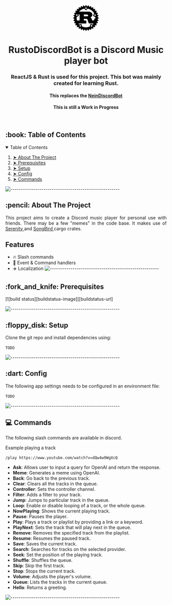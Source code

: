 <p align="center"> 
  <img src="https://github.com/devicons/devicon/blob/master/icons/rust/rust-plain.svg" alt="Rust" width="80px" height="80px">
</p>
<h1 align="center"> RustoDiscordBot is a Discord Music player bot </h1>
<h3 align="center"> ReactJS & Rust is used for this project. This bot was mainly created for learning Rust. </h3>  
<h4 align="center"> This replaces the <a href="https://github.com/ChristopherVR/NeinDiscordBot/"> NeinDiscordBot </a>  </h4>
<h4 align="center">This is still a Work in Progress </h4>
</br>

<!-- TABLE OF CONTENTS -->
<h2 id="table-of-contents"> :book: Table of Contents</h2>

<details open="open">
  <summary>Table of Contents</summary>
  <ol>
    <li><a href="#about-the-project"> ➤ About The Project</a></li>
    <li><a href="#prerequisites"> ➤ Prerequisites</a></li>
    <li><a href="#setup"> ➤ Setup</a></li>
    <li><a href="#config"> ➤ Config</a></li>
    <li><a href="#commands"> ➤ Commands</a></li>
  </ol>
</details>

![-----------------------------------------------------](https://raw.githubusercontent.com/andreasbm/readme/master/assets/lines/rainbow.png)

<!-- ABOUT THE PROJECT -->
<h2 id="about-the-project"> :pencil: About The Project</h2>

<p align="justify"> 
This project aims to create a Discord music player for personal use with friends. There may be a few "memes" in the code base. It makes use of <a href="https://github.com/serenity-rs/serenity/"> Serenity </a> and <a href="https://github.com/serenity-rs/songbird"> SongBird </a> cargo crates.
</p>

## Features
* 🔥 Slash commands
* 💪 Event & Command handlers
* ✈️ Localization
![-----------------------------------------------------](https://raw.githubusercontent.com/andreasbm/readme/master/assets/lines/rainbow.png)

<!-- PREREQUISITES -->
<h2 id="prerequisites"> :fork_and_knife: Prerequisites</h2>
[![build status][buildstatus-image]][buildstatus-url]

[buildstatus-image]: https://github.com/ChristopherVR/RustoDiscordBot/blob/main/.github/workflows/badge.svg
[buildstatus-url]: https://github.com/ChristopherVR/RustoDiscordBot/actions
 
![-----------------------------------------------------](https://raw.githubusercontent.com/andreasbm/readme/master/assets/lines/rainbow.png)

<!-- SETUP -->
<h2 id="setup"> :floppy_disk: Setup</h2>
<p> 
Clone the git repo and install dependencies using:

```TODO```
</p>

![-----------------------------------------------------](https://raw.githubusercontent.com/andreasbm/readme/master/assets/lines/rainbow.png)

<!-- ROADMAP -->
<h2 id="config"> :dart: Config</h2>

<p align="justify"> 
The following app settings needs to be configured in an environment file:

```TODO```

</p>

![-----------------------------------------------------](https://raw.githubusercontent.com/andreasbm/readme/master/assets/lines/rainbow.png)

<!-- COMMANDS -->
<h2 id="commands"> 💻 Commands</h2>

<p align="justify"> 
The following slash commands are available in discord.

Example playing a track

```
/play https://www.youtube.com/watch?v=dQw4w9WgXcQ
```

* **Ask**: Allows user to input a query for OpenAI and return the response.
* **Meme**: Generates a meme using OpenAI.
* **Back**: Go back to the previous track.
* **Clear**: Clears all the tracks in the queue.
* **Controller**: Sets the controller channel. 
* **Filter**: Adds a filter to your track.
* **Jump**: Jumps to particular track in the queue.
* **Loop**: Enable or disable looping of a track, or the whole queue.
* **NowPlaying**: Shows the current playing track.
* **Pause**: Pauses the player.
* **Play**: Plays a track or playlist by providing a link or a keyword.
* **PlayNext**: Sets the track that will play next in the queue.
* **Remove**: Removes the specified track from the playlist.
* **Resume**: Resumes the paused track.
* **Save**: Saves the current track.
* **Search**: Searches for tracks on the selected provider.
* **Seek**: Set the position of the playing track.
* **Shuffle**: Shuffles the queue.
* **Skip**: Skip the first track.
* **Stop**: Stops the current track.
* **Volume**: Adjusts the player's volume.
* **Queue**: Lists the tracks in the current queue.
* **Hello**: Returns a greeting.
</p>

![-----------------------------------------------------](https://raw.githubusercontent.com/andreasbm/readme/master/assets/lines/rainbow.png)
